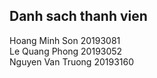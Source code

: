 ## Danh sach thanh vien
Hoang Minh Son 20193081 </br>
Le Quang Phong 20193052 </br>
Nguyen Van Truong 20193160 </br>

